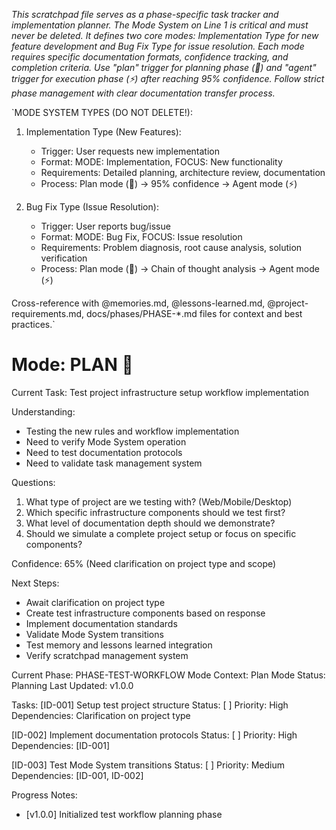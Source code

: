 *This scratchpad file serves as a phase-specific task tracker and implementation planner. The Mode System on Line 1 is critical and must never be deleted. It defines two core modes: Implementation Type for new feature development and Bug Fix Type for issue resolution. Each mode requires specific documentation formats, confidence tracking, and completion criteria. Use "plan" trigger for planning phase (🎯) and "agent" trigger for execution phase (⚡) after reaching 95% confidence. Follow strict phase management with clear documentation transfer process.*

`MODE SYSTEM TYPES (DO NOT DELETE!):
1. Implementation Type (New Features):
   - Trigger: User requests new implementation
   - Format: MODE: Implementation, FOCUS: New functionality
   - Requirements: Detailed planning, architecture review, documentation
   - Process: Plan mode (🎯) → 95% confidence → Agent mode (⚡)

2. Bug Fix Type (Issue Resolution):
   - Trigger: User reports bug/issue
   - Format: MODE: Bug Fix, FOCUS: Issue resolution
   - Requirements: Problem diagnosis, root cause analysis, solution verification
   - Process: Plan mode (🎯) → Chain of thought analysis → Agent mode (⚡)

Cross-reference with @memories.md, @lessons-learned.md, @project-requirements.md, docs/phases/PHASE-*.md files for context and best practices.`

# Mode: PLAN 🎯
Current Task: Test project infrastructure setup workflow implementation

Understanding:
- Testing the new rules and workflow implementation
- Need to verify Mode System operation
- Need to test documentation protocols
- Need to validate task management system

Questions:
1. What type of project are we testing with? (Web/Mobile/Desktop)
2. Which specific infrastructure components should we test first?
3. What level of documentation depth should we demonstrate?
4. Should we simulate a complete project setup or focus on specific components?

Confidence: 65% (Need clarification on project type and scope)

Next Steps:
- Await clarification on project type
- Create test infrastructure components based on response
- Implement documentation standards
- Validate Mode System transitions
- Test memory and lessons learned integration
- Verify scratchpad management system

Current Phase: PHASE-TEST-WORKFLOW
Mode Context: Plan Mode
Status: Planning
Last Updated: v1.0.0

Tasks:
[ID-001] Setup test project structure
Status: [ ] Priority: High
Dependencies: Clarification on project type

[ID-002] Implement documentation protocols
Status: [ ] Priority: High
Dependencies: [ID-001]

[ID-003] Test Mode System transitions
Status: [ ] Priority: Medium
Dependencies: [ID-001, ID-002]

Progress Notes:
- [v1.0.0] Initialized test workflow planning phase

